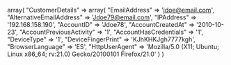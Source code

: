 array(
    "CustomerDetails" => array(
        "EmailAddress" => 'jdoe@email.com',
        "AlternativeEmailAddress" => 'Jdoe79@email.com',
        "IPAddress" => '192.168.158.190',
        "AccountID" => 'Jdoe78',
        "AccountCreatedAt" => '2010-10-23',
        "AccountPreviousActivity" => '1',
        "AccountHasCredentials" => '1',
        "DeviceType" => '1',
        "DeviceFingerPrint" => 'KJhKHKJgh7777kgh',
        "BrowserLanguage" => 'ES',
        "HttpUserAgent" => 'Mozilla/5.0 (X11; Ubuntu; Linux x86_64; rv:21.0) Gecko/20100101 Firefox/21.0'
    )
)